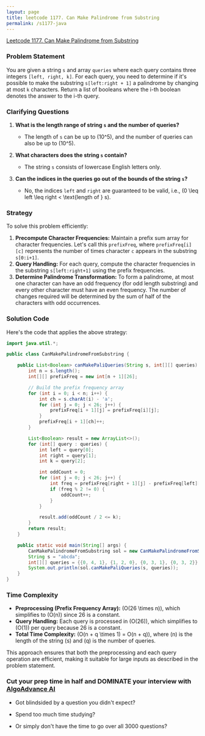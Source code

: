```yaml
---
layout: page
title: leetcode 1177. Can Make Palindrome from Substring
permalink: /s1177-java
---
```

[Leetcode 1177. Can Make Palindrome from Substring](https://algoadvance.github.io/algoadvance/l1177)
### Problem Statement

You are given a string `s` and array `queries` where each query contains three integers `[left, right, k]`. For each query, you need to determine if it's possible to make the substring `s[left:right + 1]` a palindrome by changing at most `k` characters. Return a list of booleans where the i-th boolean denotes the answer to the i-th query.

### Clarifying Questions

1. **What is the length range of string `s` and the number of queries?**
   - The length of `s` can be up to \(10^5\), and the number of queries can also be up to \(10^5\).

2. **What characters does the string `s` contain?**
   - The string `s` consists of lowercase English letters only.

3. **Can the indices in the queries go out of the bounds of the string `s`?**
   - No, the indices `left` and `right` are guaranteed to be valid, i.e., \(0 \leq left \leq right < \text{length of } s\).

### Strategy

To solve this problem efficiently:
1. **Precompute Character Frequencies:** Maintain a prefix sum array for character frequencies. Let's call this `prefixFreq`, where `prefixFreq[i][c]` represents the number of times character `c` appears in the substring `s[0:i+1]`.
2. **Query Handling:** For each query, compute the character frequencies in the substring `s[left:right+1]` using the prefix frequencies.
3. **Determine Palindrome Transformation:** To form a palindrome, at most one character can have an odd frequency (for odd length substring) and every other character must have an even frequency. The number of changes required will be determined by the sum of half of the characters with odd occurrences.

### Solution Code

Here's the code that applies the above strategy:

```java
import java.util.*;

public class CanMakePalindromeFromSubstring {

    public List<Boolean> canMakePaliQueries(String s, int[][] queries) {
        int n = s.length();
        int[][] prefixFreq = new int[n + 1][26];

        // Build the prefix frequency array
        for (int i = 0; i < n; i++) {
            int ch = s.charAt(i) - 'a';
            for (int j = 0; j < 26; j++) {
                prefixFreq[i + 1][j] = prefixFreq[i][j];
            }
            prefixFreq[i + 1][ch]++;
        }

        List<Boolean> result = new ArrayList<>();
        for (int[] query : queries) {
            int left = query[0];
            int right = query[1];
            int k = query[2];

            int oddCount = 0;
            for (int j = 0; j < 26; j++) {
                int freq = prefixFreq[right + 1][j] - prefixFreq[left][j];
                if (freq % 2 != 0) {
                    oddCount++;
                }
            }

            result.add(oddCount / 2 <= k);
        }
        return result;
    }

    public static void main(String[] args) {
        CanMakePalindromeFromSubstring sol = new CanMakePalindromeFromSubstring();
        String s = "abcda";
        int[][] queries = {{0, 4, 1}, {1, 2, 0}, {0, 3, 1}, {0, 3, 2}};
        System.out.println(sol.canMakePaliQueries(s, queries));
    }
}
```

### Time Complexity

- **Preprocessing (Prefix Frequency Array):** \(O(26 \times n)\), which simplifies to \(O(n)\) since 26 is a constant.
- **Query Handling:** Each query is processed in \(O(26)\), which simplifies to \(O(1)\) per query because 26 is a constant.
- **Total Time Complexity:** \(O(n + q \times 1) = O(n + q)\), where \(n\) is the length of the string \(s\) and \(q\) is the number of queries.

This approach ensures that both the preprocessing and each query operation are efficient, making it suitable for large inputs as described in the problem statement.


### Cut your prep time in half and DOMINATE your interview with [AlgoAdvance AI](https://algoAdvance.com)

- Got blindsided by a question you didn't expect?

- Spend too much time studying?

- Or simply don't have the time to go over all 3000 questions?

